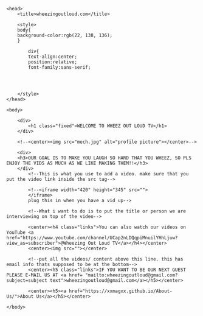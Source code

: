 
<html>

	<head>
		<title>wheezingoutloud.com</title>
		
		<style>
		body{
		background-color:rgb(22, 138, 136);
		}
			
			div{
			text-align:center;
			position:relative;
			font-family:sans-serif;
			
			
			
			
		</style>
	</head>
	
	<body>
	
		<div>
			<h1 class="fixed">WELCOME TO WHEEZ OUT LOUD TV</h1>
		</div>
		
		<!--<center><img src="mech.jpg" alt="profile picture"></center>-->
		
		<div>
		<h3>OUR GOAL IS TO MAKE YOU LAUGH SO HARD THAT YOU WHEEZ, SO PLS ENJOY THE VIDS AS MUCH AS WE LIKE MAKING THEM!!</h3>
		</div>
			<!--This is what you use to add a video. make sure that you put the video link inside the src tag-->
			
			<!--<iframe width="420" height="345" src="">
			</iframe>   
			plug this in when you have a vid up-->
			
			<!--What i want to do is to put the title or person we are interviewing on top of the video-->
			
			<center><h4 class="links">You can also watch our videos on YouTube <a href="https://www.youtube.com/channel/UCap2nLDQqpiMnuilYHhLjuw?view_as=subscriber">@Wheezing Out Loud TV</a></h4></center>
			<center><img src=""></center>
			
			<!--put all the videos/ content above this line. this has email info thats supposed to be at the bottom-->
			<center><h5 class="links">IF YOU WANT TO BE OUR NEXT GUEST PLEASE E-MAIL US AT <a href= "mailto:wheezingoutloud@gmail.com?subject=subject text">wheezingoutloud@gmail.com</a></h5></center>
			
			<center><h5><a href="https://xxmagxx.github.io/About-Us/">About Us</a></h5></center>

	</body>


</html>
